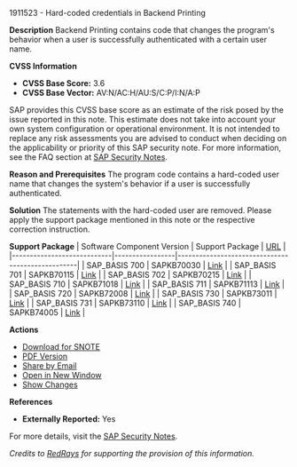 1911523 - Hard-coded credentials in Backend Printing

**Description**
Backend Printing contains code that changes the program's behavior when a user is successfully authenticated with a certain user name.

**CVSS Information**
- **CVSS Base Score:** 3.6
- **CVSS Base Vector:** AV:N/AC:H/AU:S/C:P/I:N/A:P

SAP provides this CVSS base score as an estimate of the risk posed by the issue reported in this note. This estimate does not take into account your own system configuration or operational environment. It is not intended to replace any risk assessments you are advised to conduct when deciding on the applicability or priority of this SAP security note. For more information, see the FAQ section at [SAP Security Notes](https://service.sap.com/securitynotes/).

**Reason and Prerequisites**
The program code contains a hard-coded user name that changes the system's behavior if a user is successfully authenticated.

**Solution**
The statements with the hard-coded user are removed. Please apply the support package mentioned in this note or the respective correction instruction.

**Support Package**
| Software Component Version | Support Package | [URL](https://me.sap.com/supportpackage/SAPKB70030) |
|----------------------------|-----------------|--------------------------------------------------|
| SAP_BASIS 700              | SAPKB70030      | [Link](https://me.sap.com/supportpackage/SAPKB70030) |
| SAP_BASIS 701              | SAPKB70115      | [Link](https://me.sap.com/supportpackage/SAPKB70115) |
| SAP_BASIS 702              | SAPKB70215      | [Link](https://me.sap.com/supportpackage/SAPKB70215) |
| SAP_BASIS 710              | SAPKB71018      | [Link](https://me.sap.com/supportpackage/SAPKB71018) |
| SAP_BASIS 711              | SAPKB71113      | [Link](https://me.sap.com/supportpackage/SAPKB71113) |
| SAP_BASIS 720              | SAPKB72008      | [Link](https://me.sap.com/supportpackage/SAPKB72008) |
| SAP_BASIS 730              | SAPKB73011      | [Link](https://me.sap.com/supportpackage/SAPKB73011) |
| SAP_BASIS 731              | SAPKB73110      | [Link](https://me.sap.com/supportpackage/SAPKB73110) |
| SAP_BASIS 740              | SAPKB74005      | [Link](https://me.sap.com/supportpackage/SAPKB74005) |

**Actions**
- [Download for SNOTE](https://notesdownloads.sap.com/note/0040000011290092017)
- [PDF Version](https://userapps.support.sap.com/sap/support/sfm/notes/print/0001911523?language=en-US&token=A68DF65488F50D0AD91A3819BBA33405)
- [Share by Email](https://me.sap.com/sharebyemail/0001911523)
- [Open in New Window](https://me.sap.com/newwindow/0001911523)
- [Show Changes](https://me.sap.com/notesLatestChanges/0001911523/E/diff)

**References**
- **Externally Reported:** Yes

For more details, visit the [SAP Security Notes](https://me.sap.com/notes/0001911523).

*Credits to [RedRays](https://redrays.io) for supporting the provision of this information.*